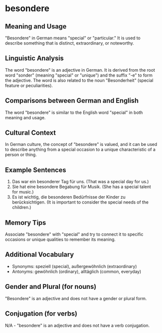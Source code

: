 # besondere
## Meaning and Usage
"Besondere" in German means "special" or "particular." It is used to describe something that is distinct, extraordinary, or noteworthy.

## Linguistic Analysis
The word "besondere" is an adjective in German. It is derived from the root word "sonder" (meaning "special" or "unique") and the suffix "-e" to form the adjective. The word is also related to the noun "Besonderheit" (special feature or peculiarities).

## Comparisons between German and English
The word "besondere" is similar to the English word "special" in both meaning and usage.

## Cultural Context
In German culture, the concept of "besondere" is valued, and it can be used to describe anything from a special occasion to a unique characteristic of a person or thing.

## Example Sentences
1. Das war ein besonderer Tag für uns. (That was a special day for us.)
2. Sie hat eine besondere Begabung für Musik. (She has a special talent for music.)
3. Es ist wichtig, die besonderen Bedürfnisse der Kinder zu berücksichtigen. (It is important to consider the special needs of the children.)

## Memory Tips
Associate "besondere" with "special" and try to connect it to specific occasions or unique qualities to remember its meaning.

## Additional Vocabulary
- Synonyms: speziell (special), außergewöhnlich (extraordinary)
- Antonyms: gewöhnlich (ordinary), alltäglich (common, everyday)

## Gender and Plural (for nouns)
"Besondere" is an adjective and does not have a gender or plural form.

## Conjugation (for verbs)
N/A - "besondere" is an adjective and does not have a verb conjugation.